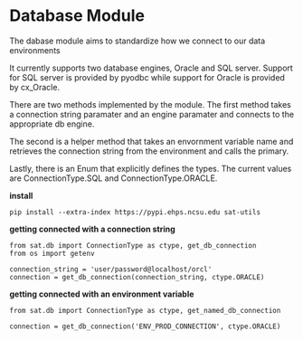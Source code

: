 # Database Module

The dabase module aims to standardize how we connect to our data environments

It currently supports two database engines, Oracle and SQL server. 
Support for SQL server is provided by pyodbc while support for Oracle is provided by cx_Oracle.

There are two methods implemented by the module. The first method takes a 
connection string paramater and an engine paramater and connects to the
appropriate db engine.

The second is a helper method that takes an envornment variable name 
and retrieves the connection string from the environment and calls the primary.

Lastly, there is an Enum that explicitly defines the types.
The current values are ConnectionType.SQL and ConnectionType.ORACLE.

__install__

`pip install --extra-index https://pypi.ehps.ncsu.edu sat-utils`

__getting connected with a connection string__

```
from sat.db import ConnectionType as ctype, get_db_connection
from os import getenv

connection_string = 'user/password@localhost/orcl'
connection = get_db_connection(connection_string, ctype.ORACLE)
```

__getting connected with an environment variable__

```
from sat.db import ConnectionType as ctype, get_named_db_connection

connection = get_db_connection('ENV_PROD_CONNECTION', ctype.ORACLE)
```